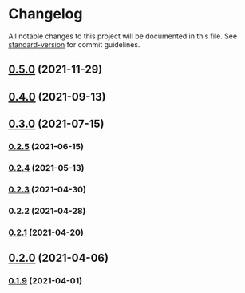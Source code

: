 # Changelog

All notable changes to this project will be documented in this file. See [standard-version](https://github.com/conventional-changelog/standard-version) for commit guidelines.

## [0.5.0](https://github.com/DataDog/datadog-cdk-constructs/compare/v0.4.0...v0.5.0) (2021-11-29)

## [0.4.0](https://github.com/DataDog/datadog-cdk-constructs/compare/v0.3.0...v0.4.0) (2021-09-13)

## [0.3.0](https://github.com/DataDog/datadog-cdk-constructs/compare/v0.2.2...v0.3.0) (2021-07-15)

### [0.2.5](https://github.com/DataDog/datadog-cdk-constructs/compare/v0.2.4...v0.2.5) (2021-06-15)

### [0.2.4](https://github.com/DataDog/datadog-cdk-constructs/compare/v0.2.3...v0.2.4) (2021-05-13)

### [0.2.3](https://github.com/DataDog/datadog-cdk-constructs/compare/v0.2.2...v0.2.3) (2021-04-30)

### 0.2.2 (2021-04-28)

### [0.2.1](https://github.com/DataDog/datadog-cdk-constructs/compare/v0.2.0...v0.2.1) (2021-04-20)

## [0.2.0](https://github.com/DataDog/datadog-cdk-constructs/compare/v0.1.9...v0.2.0) (2021-04-06)

### [0.1.9](https://github.com/DataDog/datadog-cdk-constructs/compare/v0.1.8...v0.1.9) (2021-04-01)
